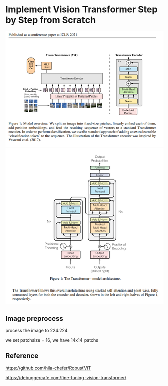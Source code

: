 # Implement Vision Transformer Step by Step from Scratch

![alt text](image.png)
![alt text](image-1.png)

## Image preprocess

process the image to 224.224

we set patchsize = 16, we have 14x14 patchs

## Reference

https://github.com/hila-chefer/RobustViT

https://debuggercafe.com/fine-tuning-vision-transformer/
